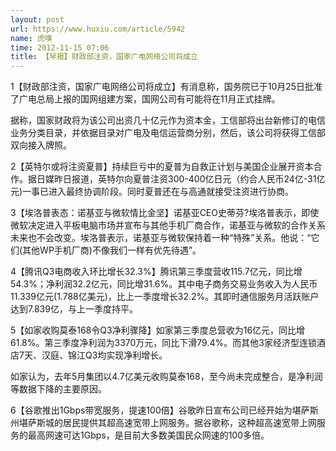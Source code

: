 ```yaml
---
layout: post
url: https://www.huxiu.com/article/5942
name: 虎嗅
time: 2012-11-15 07:06
title: 【早报】财政部注资，国家广电网络公司将成立
---
```

1【财政部注资，国家广电网络公司将成立】有消息称，国务院已于10月25日批准了广电总局上报的国网组建方案，国网公司有可能将在11月正式挂牌。

据称，国家财政将为该公司出资几十亿元作为资本金，工信部将出台新修订的电信业务分类目录，并依据目录对广电及电信运营商分别，然后，该公司将获得工信部双向接入牌照。

2【英特尔或将注资夏普】持续巨亏中的夏普为自救正计划与美国企业展开资本合作。据日媒昨日报道，英特尔向夏普注资300-400亿日元（约合人民币24亿-31亿元)一事已进入最终协调阶段。同时夏普还在与高通就接受注资进行协商。

3【埃洛普表态：诺基亚与微软情比金坚】诺基亚CEO史蒂芬?埃洛普表示，即使微软决定进入平板电脑市场并宣布与其他手机厂商合作，诺基亚与微软的合作关系未来也不会改变。埃洛普表示，诺基亚与微软保持着一种“特殊”关系。他说：“它们(其他WP手机厂商)不像我们一样有优先待遇”。

4【腾讯Q3电商收入环比增长32.3%】腾讯第三季度营收115.7亿元，同比增54.3%；净利润32.2亿元，同比增31.6%。其中电子商务交易业务收入为人民币11.339亿元(1.788亿美元)，比上一季度增长32.2%。其即时通信服务月活跃账户达到7.839亿，与上一季度持平。

5【如家收购莫泰168令Q3净利骤降】如家第三季度总营收为16亿元，同比增61.8%。第三季度净利润为3370万元，同比下滑79.4%。而其他3家经济型连锁酒店7天、汉庭、锦江Q3均实现净利增长。

如家认为，去年5月集团以4.7亿美元收购莫泰168，至今尚未完成整合，是净利润等数据下降的主要原因。

6【谷歌推出1Gbps带宽服务，提速100倍】谷歌昨日宣布公司已经开始为堪萨斯州堪萨斯城的居民提供其超高速宽带上网服务。据谷歌称，这种超高速宽带上网服务的最高网速可达1Gbps，是目前大多数美国民众网速的100多倍。


